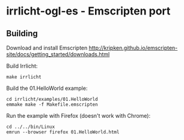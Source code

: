 irrlicht-ogl-es - Emscripten port
=================================

Building
--------

Download and install Emscripten <http://kripken.github.io/emscripten-site/docs/getting_started/downloads.html>

Build Irrlicht: 

```
make irrlicht
```

Build the 01.HelloWorld example:

```
cd irrlicht/examples/01.HelloWorld
emmake make -f Makefile.emscripten
```

Run the example with Firefox (doesn't work with Chrome):

```
cd ../../bin/Linux
emrun --browser firefox 01.HelloWorld.html
```

